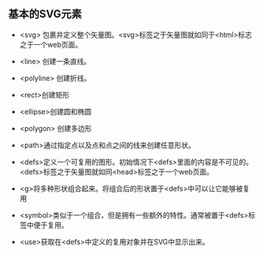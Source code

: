 ## 基本的SVG元素

- \<svg\> 包裹并定义整个矢量图。\<svg>标签之于矢量图就如同于\<html\>标志之于一个web页面。

- \<line> 创建一条直线。

- \<polyline> 创建折线。

- \<rect>创建矩形

- \<ellipse>创建圆和椭圆

- \<polygon> 创建多边形

- \<path>通过指定点以及点和点之间的线来创建任意形状。

- \<defs>定义一个可复用的图形。初始情况下\<defs>里面的内容是不可见的。\<defs>标签之于矢量图就如同\<head>标签之于一个web页面。

- \<g>将多种形状组合起来。将组合后的形状置于\<defs>中可以让它能够被复用

- \<symbol>类似于一个组合，但是拥有一些额外的特性。通常被置于\<defs>标签中便于复用。

- \<use>获取在\<defs>中定义的复用对象并在SVG中显示出来。